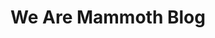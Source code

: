 ---
path: "https://web.archive.org/web/20170306212001/wearemammoth.com/blog"
title: "We Are Mammoth Blog"
projectId: "wam"
---